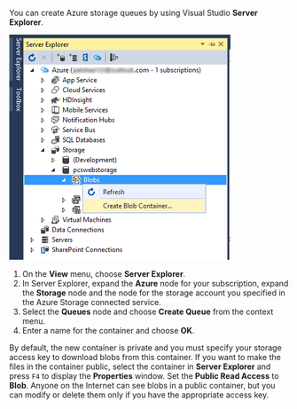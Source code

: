 You can create Azure storage queues by using Visual Studio **Server Explorer**.

![Server Explorer Blobs][Image1]

1. On the **View** menu, choose **Server Explorer**.
2. In Server Explorer, expand the **Azure** node for your subscription, expand the **Storage** node and the node for the storage account you specified in the Azure Storage connected service.
3. Select the **Queues** node and choose **Create Queue** from the context menu.
4. Enter a name for the container and choose **OK**.   

By default, the new container is private and you must specify your storage access key to download blobs from this container. If you want to make the files in the container public, select the container in **Server Explorer** and press `F4` to display the **Properties** window. Set the **Public Read Access** to **Blob**. Anyone on the Internet can see blobs in a public container, but you can modify or delete them only if you have the appropriate access key.


[Image1]: ./media/vs-create-blob-container-in-server-explorer/vs-storage-create-blob-containers-in-Server-Explorer.png